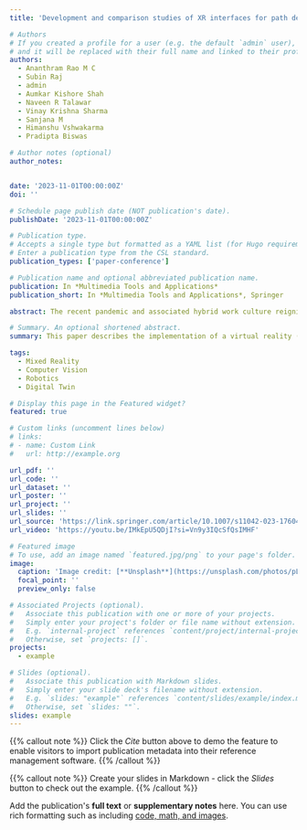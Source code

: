 ```yaml
---
title: 'Development and comparison studies of XR interfaces for path definition in remote welding scenarios'

# Authors
# If you created a profile for a user (e.g. the default `admin` user), write the username (folder name) here
# and it will be replaced with their full name and linked to their profile.
authors:
  - Ananthram Rao M C
  - Subin Raj
  - admin
  - Aumkar Kishore Shah
  - Naveen R Talawar
  - Vinay Krishna Sharma
  - Sanjana M
  - Himanshu Vshwakarma 
  - Pradipta Biswas

# Author notes (optional)
author_notes:


date: '2023-11-01T00:00:00Z'
doi: ''

# Schedule page publish date (NOT publication's date).
publishDate: '2023-11-01T00:00:00Z'

# Publication type.
# Accepts a single type but formatted as a YAML list (for Hugo requirements).
# Enter a publication type from the CSL standard.
publication_types: ['paper-conference']

# Publication name and optional abbreviated publication name.
publication: In *Multimedia Tools and Applications*
publication_short: In *Multimedia Tools and Applications*, Springer

abstract: The recent pandemic and associated hybrid work culture reignites the importance of extended reality (XR) technologies for remote collaboration across the world. As different ranges of automation are introduced in the industry with an increasing focus on digitalization, safety, and productivity, it is important to understand the context and physiological metrics of existing human operators. This paper describes the implementation of a virtual reality (VR) and mixed reality (MR) interface of a welding process and compares operators' performance using such technologies. Initially, MR and VR were compared with respect to a pointing task followed by a welding task involving trajectory definition and actual robotic arm movement. A plethora of parameters involving ocular data, Electroencephalography (EEG), hand movement, subjective opinion and quantitative measures were recorded and analyzed. The results of physiological parameters such as EEG based Task Load Index, Task Engagement Index, ocular fixation rate and average fixation duration indicated that the VR interaction involved higher levels of engagement, lower mental processing load and distinct visual processing mechanisms in the optical cortex compared to the MR interaction. Similar comparison trends observed in these parameters across both tasks confirmed the reproducibility of the experiment methodology and results. Results from the study can be used in terms of selecting rendering media for other immersive applications such as teleoperation, path planning and navigation scenarios in multiple domains such as manufacturing, robotics, healthcare, and education. The results were used to develop a multi-modal VR interface with a novel collision-based weld path definition method suitable for industrial deployment.

# Summary. An optional shortened abstract.
summary: This paper describes the implementation of a virtual reality (VR) and mixed reality (MR) interface of a welding process and compares operators' performance using such technologies.

tags:
  - Mixed Reality
  - Computer Vision
  - Robotics
  - Digital Twin

# Display this page in the Featured widget?
featured: true

# Custom links (uncomment lines below)
# links:
# - name: Custom Link
#   url: http://example.org

url_pdf: ''
url_code: ''
url_dataset: ''
url_poster: ''
url_project: ''
url_slides: ''
url_source: 'https://link.springer.com/article/10.1007/s11042-023-17604-y'
url_video: 'https://youtu.be/IMkEpU5QDjI?si=Vn9y3IQcSfQsIMHF'

# Featured image
# To use, add an image named `featured.jpg/png` to your page's folder.
image:
  caption: 'Image credit: [**Unsplash**](https://unsplash.com/photos/pLCdAaMFLTE)'
  focal_point: ''
  preview_only: false

# Associated Projects (optional).
#   Associate this publication with one or more of your projects.
#   Simply enter your project's folder or file name without extension.
#   E.g. `internal-project` references `content/project/internal-project/index.md`.
#   Otherwise, set `projects: []`.
projects:
  - example

# Slides (optional).
#   Associate this publication with Markdown slides.
#   Simply enter your slide deck's filename without extension.
#   E.g. `slides: "example"` references `content/slides/example/index.md`.
#   Otherwise, set `slides: ""`.
slides: example
---
```


{{% callout note %}}
Click the _Cite_ button above to demo the feature to enable visitors to import publication metadata into their reference management software.
{{% /callout %}}

{{% callout note %}}
Create your slides in Markdown - click the _Slides_ button to check out the example.
{{% /callout %}}

Add the publication's **full text** or **supplementary notes** here. You can use rich formatting such as including [code, math, and images](https://docs.hugoblox.com/content/writing-markdown-latex/).
